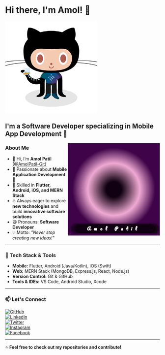 # Hi there, I'm Amol! 👋  
<img src="./images/2.png" width="300" height="300" alt="Amol's Profile Image" align="center">  

<!---  
# Hi there, I'm Amol! 👋  
<img src="./images/1.gif" width="300" height="300" alt="Animated GIF" align="center">  
--->  

## I'm a Software Developer specializing in Mobile App Development 🚀  
<img src="./images/amol.gif" width="300" height="300" alt="Amol's Coding GIF" align="right">  

### About Me  
- 👋 Hi, I’m **Amol Patil** [(@AmolPatil-Git)](https://github.com/AmolPatil-Git)  
- 👀 Passionate about **Mobile Application Development** 📱  
- 🎯 Skilled in **Flutter, Android, iOS, and MERN Stack**  
- 🔥 Always eager to explore **new technologies** and build **innovative software solutions**  
- 😄 Pronouns: **Software Developer**  
- 💡 Motto: _"Never stop creating new ideas!"_  

---

### 🚀 Tech Stack & Tools  
- **Mobile:** Flutter, Android (Java/Kotlin), iOS (Swift)  
- **Web:** MERN Stack (MongoDB, Express.js, React, Node.js)  
- **Version Control:** Git & GitHub  
- **Tools & IDEs:** VS Code, Android Studio, Xcode  

---

### 📫 Let's Connect  
[![GitHub](https://img.shields.io/badge/GitHub-@AmolPatil--Git-181717?style=flat&logo=github)](https://github.com/AmolPatil-Git)  
[![LinkedIn](https://img.shields.io/badge/LinkedIn-Amol%20Patil-blue?style=flat&logo=linkedin)](https://www.linkedin.com/in/amol-patil-372641165/)  
[![Twitter](https://img.shields.io/badge/Twitter-@amol1781994-1DA1F2?style=flat&logo=twitter)](https://x.com/amol1781994)  
[![Instagram](https://img.shields.io/badge/Instagram-@amol1781994-E4405F?style=flat&logo=instagram)](https://www.instagram.com/amol1781994/)  
[![Facebook](https://img.shields.io/badge/Facebook-Amol%20Patil-1877F2?style=flat&logo=facebook)](https://www.facebook.com/profile.php?id=100008380546793)  

---  

⭐ **Feel free to check out my repositories and contribute!**  



<!---  
# Hi there, I'm Amol! 👋  
<img src="./images/2.png" width="300" height="300" alt="Amol's Profile Image" align="center">  



## I'm a Software Developer specializing in Mobile App Development 🚀  
<img src="./images/amol.gif" width="300" height="300" alt="Amol's Coding GIF" align="right">  

### About Me  
- 👋 Hi, I’m **Amol Patil** (@AmolPatil-Git)  
- 👀 Passionate about **Mobile Application Development** 📱  
- 🎯 Skilled in **Flutter, Android, iOS, and MERN Stack**  
- 🔥 Always eager to explore **new technologies** and build **innovative software solutions**  
- 😄 Pronouns: **Software Developer**  
- 💡 Motto: _"Never stop creating new ideas!"_  

---

### 🚀 Tech Stack & Tools  
- **Mobile:** Flutter, Android (Java/Kotlin), iOS (Swift)  
- **Web:** MERN Stack (MongoDB, Express.js, React, Node.js)  
- **Version Control:** Git & GitHub  
- **Tools & IDEs:** VS Code, Android Studio, Xcode  

---

### 📫 Let's Connect  
[![GitHub](https://img.shields.io/badge/GitHub-@AmolPatil--Git-181717?style=flat&logo=github)](https://github.com/AmolPatil-Git)  
[![LinkedIn](https://img.shields.io/badge/LinkedIn-Amol%20Patil-blue?style=flat&logo=linkedin)](YOUR_LINKEDIN_URL)  
[![Twitter](https://img.shields.io/badge/Twitter-@YourHandle-1DA1F2?style=flat&logo=twitter)](YOUR_TWITTER_URL)  

---  

⭐ **Feel free to check out my repositories and contribute!**  

--->  

<!---  
### Hi there, I'm Amol! 👋
<img src="./images/2.png" width = "300" height = "300" align = "center"> 



### I'm a software developer and i development mobile applications.   <img src="./images/amol.gif" width = "300" height = "300" align = "right">


- 👋 Hi, I’m @AmolPatil-Git
- 👀 I’m interested in mobile Application Languages 📱
- 😄 Pronouns: Software Developer
- 💪🏼 Future Goals: Exploring new technologies and developing software solutions. - Never stop creating new ideas.

--->

